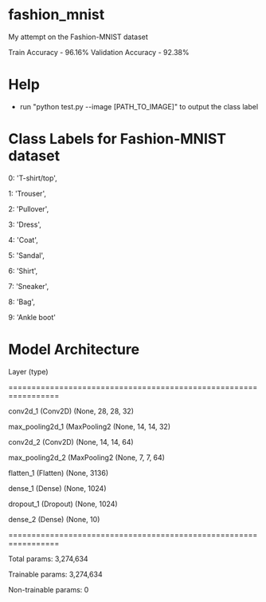 # fashion_mnist
My attempt on the Fashion-MNIST dataset

Train Accuracy - 96.16%
Validation Accuracy - 92.38% 

# Help
- run   "python test.py --image [PATH_TO_IMAGE]"   to output the class label

# Class Labels for Fashion-MNIST dataset
0: 'T-shirt/top',

1: 'Trouser',

2: 'Pullover',

3: 'Dress',

4: 'Coat',

5: 'Sandal',

6: 'Shirt',

7: 'Sneaker',

8: 'Bag',

9: 'Ankle boot'


# Model Architecture

Layer (type)

=================================================================

conv2d_1 (Conv2D)            (None, 28, 28, 32)

max_pooling2d_1 (MaxPooling2 (None, 14, 14, 32)

conv2d_2 (Conv2D)            (None, 14, 14, 64)

max_pooling2d_2 (MaxPooling2 (None, 7, 7, 64)  

flatten_1 (Flatten)          (None, 3136)              

dense_1 (Dense)              (None, 1024)              

dropout_1 (Dropout)          (None, 1024)              

dense_2 (Dense)              (None, 10)                

=================================================================

Total params: 3,274,634     

Trainable params: 3,274,634     

Non-trainable params: 0
